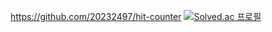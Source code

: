 https://github.com/20232497/hit-counter
[![Solved.ac
프로필](http://mazassumnida.wtf/api/generate_badge?boj={handle})](https://solved.ac/{20232497})
